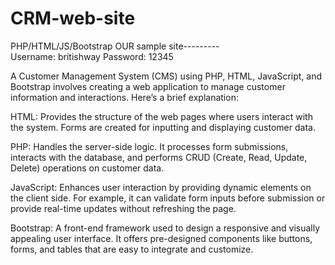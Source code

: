 # CRM-web-site
PHP/HTML/JS/Bootstrap
OUR sample site---------   
                       Username: britishway
                       Password: 12345
                       

A Customer Management System (CMS) using PHP, HTML, JavaScript, and Bootstrap involves creating a web application to manage customer information and interactions. Here’s a brief explanation:

HTML: Provides the structure of the web pages where users interact with the system. Forms are created for inputting and displaying customer data.

PHP: Handles the server-side logic. It processes form submissions, interacts with the database, and performs CRUD (Create, Read, Update, Delete) operations on customer data.

JavaScript: Enhances user interaction by providing dynamic elements on the client side. For example, it can validate form inputs before submission or provide real-time updates without refreshing the page.

Bootstrap: A front-end framework used to design a responsive and visually appealing user interface. It offers pre-designed components like buttons, forms, and tables that are easy to integrate and customize.
